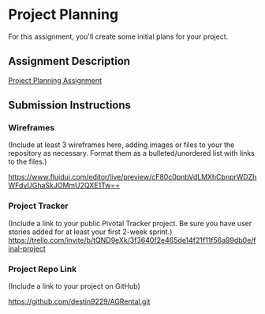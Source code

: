 # Project Planning
For this assignment, you'll create some initial plans for your project.

## Assignment Description
[Project Planning Assignment](https://education.launchcode.org/liftoff/assignments/planning/)

## Submission Instructions

### Wireframes

(Include at least 3 wireframes here, adding images or files to your the repository as necessary. Format them as a bulleted/unordered list with links to the files.)

https://www.fluidui.com/editor/live/preview/cF80c0pnbVdLMXhCbnprWDZhWFdvUGhaSkJOMmU2QXE1Tw==

### Project Tracker

(Include a link to your public Pivotal Tracker project. Be sure you have user stories added for at least your first 2-week sprint.)
https://trello.com/invite/b/tQND9eXk/3f3640f2e465de14f21f11f56a99db0e/final-project


### Project Repo Link

(Include a link to your project on GitHub)

https://github.com/destin9229/AGRental.git